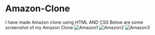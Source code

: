 # Amazon-Clone
I have made Amazon clone using HTML AND CSS
Below are some screenshot of my Amazon Clone
![Amazon1](https://github.com/sagarikaghom14/Amazon-Clone/assets/130879668/758363b2-1f3f-4fdd-bb9c-41ec95835c75)
![Amazon2](https://github.com/sagarikaghom14/Amazon-Clone/assets/130879668/1c3a6c7d-fd94-40e2-b712-eb144bb4986b)
![Amazon3](https://github.com/sagarikaghom14/Amazon-Clone/assets/130879668/33a1089f-1826-42b1-91f6-eebcf07cf896)
